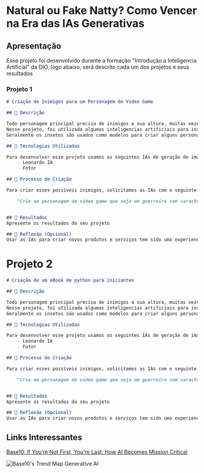 # Natural ou Fake Natty? Como Vencer na Era das IAs Generativas

##  Apresentação

Esse projeto foi desenvolvido durante a formação "Introdução a Inteligencia Artificial" da DIO, logo abaixo, será descrito cada um dos projetos e seus resultados

### Projeto 1

```markdown
# Criação de Inimigos para um Personagem de Video Game

## 📒 Descrição

Todo personagem principal precisa de inimigos a sua altura, muitas vezes são esses inimigos que criam a expectativa no jogo.
Nesse projeto, foi utilizada algumas inteligencias artificiais para inspirar possíveis figuras para nosso personagem enfrentar ao longo do jogo.
Geralmente os insetos são usados como modelos para criar alguns personagens, por isso, usaremos um deles como exemplo (não é uma regra geral, mas aqui vamos usar como se fosse).

## 🤖 Tecnologias Utilizadas

Para desenvolver esse projeto usamos as seguintes IAs de geração de imagem:
    - Leonardo IA
    - Fotor

## 🧐 Processo de Criação

Para criar esses possíveis inimigos, solicitamos as IAs com o seguinte promt:

    "Crie um personagem de video game que seja um guerreiro com características de um ser humano e um besouro rinoceronte"


## 🚀 Resultados
Apresente os resultados do seu projeto

## 💭 Reflexão (Opcional)
Usar as IAs para criar novos produtos e serviços tem sido uma experiencia enriquecedora, desde o bootcamp Fundamentos da IA no Azure eu tenho me surpreendido com o poder que a tecnologia nos proporciona, a partir de agora pretendo me especializar ainda mais no assunto.
```


# Projeto 2

```markdown
# Criação de um eBook de python para iniciantes

## 📒 Descrição

Todo personagem principal precisa de inimigos a sua altura, muitas vezes são esses inimigos que criam a expectativa no jogo.
Nesse projeto, foi utilizada algumas inteligencias artificiais para inspirar possíveis figuras para nosso personagem enfrentar ao longo do jogo.
Geralmente os insetos são usados como modelos para criar alguns personagens, por isso, usaremos um deles como exemplo (não é uma regra geral, mas aqui vamos usar como se fosse).

## 🤖 Tecnologias Utilizadas

Para desenvolver esse projeto usamos as seguintes IAs de geração de imagem:
    - Leonardo IA
    - Fotor

## 🧐 Processo de Criação

Para criar esses possíveis inimigos, solicitamos as IAs com o seguinte promt:

    "Crie um personagem de video game que seja um guerreiro com características de um ser humano e um besouro rinoceronte"


## 🚀 Resultados
Apresente os resultados do seu projeto

## 💭 Reflexão (Opcional)
Usar as IAs para criar novos produtos e serviços tem sido uma experiencia enriquecedora, desde o bootcamp Fundamentos da IA no Azure eu tenho me surpreendido com o poder que a tecnologia nos proporciona, a partir de agora pretendo me especializar ainda mais no assunto.
```

## Links Interessantes

[Base10: If You’re Not First, You’re Last: How AI Becomes Mission Critical](https://base10.vc/post/generative-ai-mission-critical/)

![Base10's Trend Map Generative AI](https://github.com/digitalinnovationone/lab-natty-or-not/assets/730492/f4df26e8-f8f7-4419-8252-c69d73ea930c)
